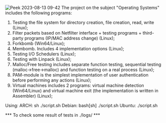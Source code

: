 ![Peek 2023-08-13 09-42](https://github.com/8evz0/os/assets/65715287/8c986f91-0976-4657-9190-00572fa70432)
The project on the subject "Operating Systems" includes the following programs:
  1. Testing the file system for directory creation, file creation, read, write (Linux);
  2. Filter packets based on Netfilter interface + testing programs + third-party programs (IP/MAC address change) (Linux);
  3. Forkbomb (Win64/Linux);
  4. Membomb. Includes 4 implementation options (Linux);
  5. Testing I/O Schedulers (Linux);
  6. Testing with Linpack (Linux);
  7. Malloc/Free testing includes separate function testing, sequential testing (malloc->free->malloc) and function testing on a real process (Linux); 
  8. PAM-module is the simplest implementation of user authentication before performing any actions (Linux);
  9. Virtual machines includes 2 programs: virtual machine detection (Win64/Linux) and virtual machine exit (the implementation is written in Assembler) (Linux);


Using:
  ARCH: sh ./script.sh
  Debian: bash[sh] ./script.sh
  Ubuntu: ./script.sh

*** To check some result of tests in ./logs/ ***
